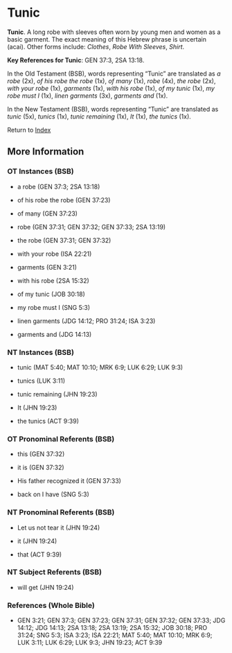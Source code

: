 # Tunic
**Tunic**. 
A long robe with sleeves often worn by young men and women as a basic garment. The exact meaning of this Hebrew phrase is uncertain (acai). 
Other forms include: 
*Clothes*, *Robe With Sleeves*, *Shirt*. 


**Key References for Tunic**: 
GEN 37:3, 2SA 13:18. 


In the Old Testament (BSB), words representing “Tunic” are translated as 
*a robe* (2x), *of his robe the robe* (1x), *of many* (1x), *robe* (4x), *the robe* (2x), *with your robe* (1x), *garments* (1x), *with his robe* (1x), *of my tunic* (1x), *my robe must I* (1x), *linen garments* (3x), *garments and* (1x). 


In the New Testament (BSB), words representing “Tunic” are translated as 
*tunic* (5x), *tunics* (1x), *tunic remaining* (1x), *It* (1x), *the tunics* (1x). 


Return to [Index](00-Index.md)

## More Information

### OT Instances (BSB)

* a robe (GEN 37:3; 2SA 13:18)

* of his robe the robe (GEN 37:23)

* of many (GEN 37:23)

* robe (GEN 37:31; GEN 37:32; GEN 37:33; 2SA 13:19)

* the robe (GEN 37:31; GEN 37:32)

* with your robe (ISA 22:21)

* garments (GEN 3:21)

* with his robe (2SA 15:32)

* of my tunic (JOB 30:18)

* my robe must I (SNG 5:3)

* linen garments (JDG 14:12; PRO 31:24; ISA 3:23)

* garments and (JDG 14:13)



### NT Instances (BSB)

* tunic (MAT 5:40; MAT 10:10; MRK 6:9; LUK 6:29; LUK 9:3)

* tunics (LUK 3:11)

* tunic remaining (JHN 19:23)

* It (JHN 19:23)

* the tunics (ACT 9:39)



### OT Pronominal Referents (BSB)

* this (GEN 37:32)

* it is (GEN 37:32)

* His father recognized it (GEN 37:33)

* back on I have (SNG 5:3)



### NT Pronominal Referents (BSB)

* Let us not tear it (JHN 19:24)

* it (JHN 19:24)

* that (ACT 9:39)



### NT Subject Referents (BSB)

* will get (JHN 19:24)



### References (Whole Bible)

* GEN 3:21; GEN 37:3; GEN 37:23; GEN 37:31; GEN 37:32; GEN 37:33; JDG 14:12; JDG 14:13; 2SA 13:18; 2SA 13:19; 2SA 15:32; JOB 30:18; PRO 31:24; SNG 5:3; ISA 3:23; ISA 22:21; MAT 5:40; MAT 10:10; MRK 6:9; LUK 3:11; LUK 6:29; LUK 9:3; JHN 19:23; ACT 9:39



